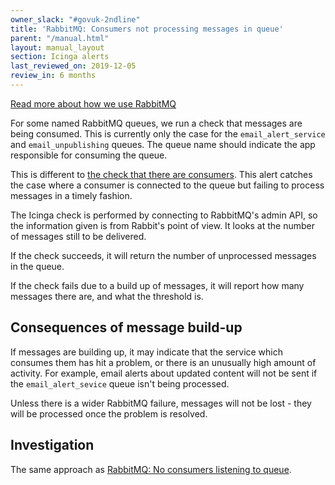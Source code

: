 ```yaml
---
owner_slack: "#govuk-2ndline"
title: 'RabbitMQ: Consumers not processing messages in queue'
parent: "/manual.html"
layout: manual_layout
section: Icinga alerts
last_reviewed_on: 2019-12-05
review_in: 6 months
---
```


[Read more about how we use RabbitMQ][rabbitmq]

For some named RabbitMQ queues, we run a check that messages are being
consumed.  This is currently only the case for the
`email_alert_service` and `email_unpublishing` queues.  The queue name
should indicate the app responsible for consuming the queue.

This is different to [the check that there are consumers][nocon].
This alert catches the case where a consumer is connected to the queue
but failing to process messages in a timely fashion.

The Icinga check is performed by connecting to RabbitMQ's admin API, so the
information given is from Rabbit's point of view.  It looks at the
number of messages still to be delivered.

If the check succeeds, it will return the number of unprocessed
messages in the queue.

If the check fails due to a build up of messages, it will report how
many messages there are, and what the threshold is.

## Consequences of message build-up

If messages are building up, it may indicate that the service which
consumes them has hit a problem, or there is an unusually high amount
of activity.  For example, email alerts about updated content will not
be sent if the `email_alert_sevice` queue isn't being processed.

Unless there is a wider RabbitMQ failure, messages will not be lost -
they will be processed once the problem is resolved.

## Investigation

The same approach as [RabbitMQ: No consumers listening to
queue][nocon].

[rabbitmq]: /manual/rabbitmq.html
[rabbitmq_control_panel]: /manual/rabbitmq.html#connecting-to-the-rabbitmq-web-control-panel
[nocon]: /manual/alerts/rabbitmq-no-consumers-listening.html
